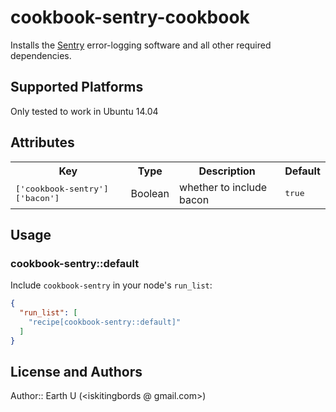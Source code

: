 # cookbook-sentry-cookbook

Installs the [Sentry](https://docs.sentry.io/) error-logging software and all other required dependencies.

## Supported Platforms

Only tested to work in Ubuntu 14.04

## Attributes

<table>
  <tr>
    <th>Key</th>
    <th>Type</th>
    <th>Description</th>
    <th>Default</th>
  </tr>
  <tr>
    <td><tt>['cookbook-sentry']['bacon']</tt></td>
    <td>Boolean</td>
    <td>whether to include bacon</td>
    <td><tt>true</tt></td>
  </tr>
</table>

## Usage

### cookbook-sentry::default

Include `cookbook-sentry` in your node's `run_list`:

```json
{
  "run_list": [
    "recipe[cookbook-sentry::default]"
  ]
}
```

## License and Authors

Author:: Earth U (<iskitingbords @ gmail.com>)
